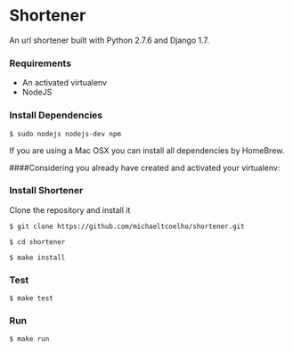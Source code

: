 # Shortener

An url shortener built with Python 2.7.6 and Django 1.7.

### Requirements

* An activated virtualenv
* NodeJS

### Install Dependencies

`$ sudo nodejs nodejs-dev npm`

If you are using a Mac OSX you can install all dependencies by HomeBrew.

####Considering you already have created and activated your virtualenv:

### Install Shortener

Clone the repository and install it

`$ git clone https://github.com/michaeltcoelho/shortener.git`

`$ cd shortener`

`$ make install`

### Test

`$ make test`

### Run

`$ make run`
